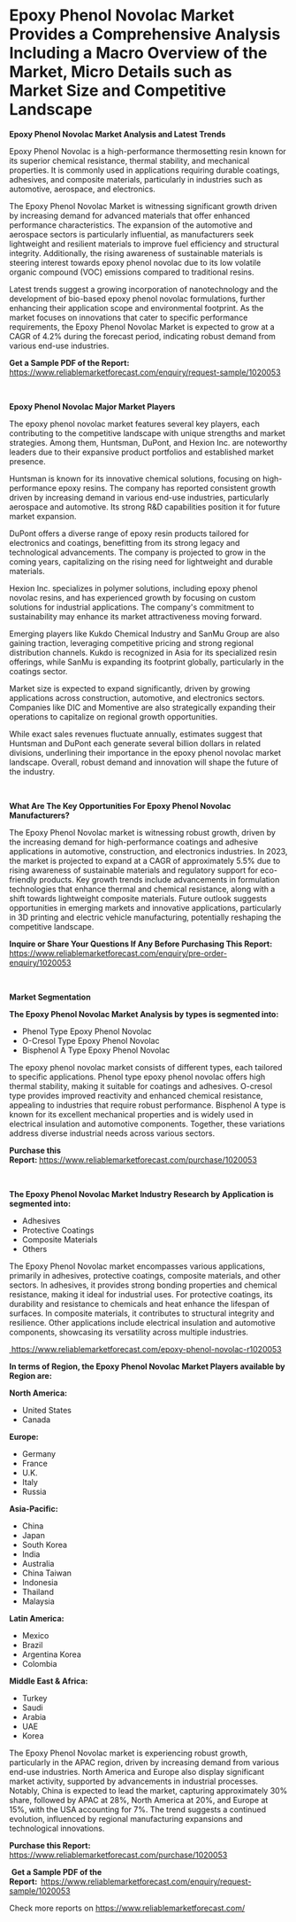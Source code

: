 <p><h1>Epoxy Phenol Novolac Market Provides a Comprehensive Analysis Including a Macro Overview of the Market, Micro Details such as Market Size and Competitive Landscape</h1></p><p><strong>Epoxy Phenol Novolac Market Analysis and Latest Trends</strong></p>
<p><p>Epoxy Phenol Novolac is a high-performance thermosetting resin known for its superior chemical resistance, thermal stability, and mechanical properties. It is commonly used in applications requiring durable coatings, adhesives, and composite materials, particularly in industries such as automotive, aerospace, and electronics.</p><p>The Epoxy Phenol Novolac Market is witnessing significant growth driven by increasing demand for advanced materials that offer enhanced performance characteristics. The expansion of the automotive and aerospace sectors is particularly influential, as manufacturers seek lightweight and resilient materials to improve fuel efficiency and structural integrity. Additionally, the rising awareness of sustainable materials is steering interest towards epoxy phenol novolac due to its low volatile organic compound (VOC) emissions compared to traditional resins.</p><p>Latest trends suggest a growing incorporation of nanotechnology and the development of bio-based epoxy phenol novolac formulations, further enhancing their application scope and environmental footprint. As the market focuses on innovations that cater to specific performance requirements, the Epoxy Phenol Novolac Market is expected to grow at a CAGR of 4.2% during the forecast period, indicating robust demand from various end-use industries.</p></p>
<p><strong>Get a Sample PDF of the Report:&nbsp;</strong> <a href="https://www.reliablemarketforecast.com/enquiry/request-sample/1020053?utm_campaign=2207&utm_medium=2&utm_source=Github&utm_content=ia&utm_term=30012025&utm_id=epoxy-phenol-novolac">https://www.reliablemarketforecast.com/enquiry/request-sample/1020053</a></p>
<p>&nbsp;</p>
<p><strong>Epoxy Phenol Novolac Major Market Players</strong></p>
<p><p>The epoxy phenol novolac market features several key players, each contributing to the competitive landscape with unique strengths and market strategies. Among them, Huntsman, DuPont, and Hexion Inc. are noteworthy leaders due to their expansive product portfolios and established market presence.</p><p>Huntsman is known for its innovative chemical solutions, focusing on high-performance epoxy resins. The company has reported consistent growth driven by increasing demand in various end-use industries, particularly aerospace and automotive. Its strong R&D capabilities position it for future market expansion.</p><p>DuPont offers a diverse range of epoxy resin products tailored for electronics and coatings, benefitting from its strong legacy and technological advancements. The company is projected to grow in the coming years, capitalizing on the rising need for lightweight and durable materials.</p><p>Hexion Inc. specializes in polymer solutions, including epoxy phenol novolac resins, and has experienced growth by focusing on custom solutions for industrial applications. The company's commitment to sustainability may enhance its market attractiveness moving forward.</p><p>Emerging players like Kukdo Chemical Industry and SanMu Group are also gaining traction, leveraging competitive pricing and strong regional distribution channels. Kukdo is recognized in Asia for its specialized resin offerings, while SanMu is expanding its footprint globally, particularly in the coatings sector.</p><p>Market size is expected to expand significantly, driven by growing applications across construction, automotive, and electronics sectors. Companies like DIC and Momentive are also strategically expanding their operations to capitalize on regional growth opportunities.</p><p>While exact sales revenues fluctuate annually, estimates suggest that Huntsman and DuPont each generate several billion dollars in related divisions, underlining their importance in the epoxy phenol novolac market landscape. Overall, robust demand and innovation will shape the future of the industry.</p></p>
<p>&nbsp;</p>
<p><strong>What Are The Key Opportunities For Epoxy Phenol Novolac Manufacturers?</strong></p>
<p><p>The Epoxy Phenol Novolac market is witnessing robust growth, driven by the increasing demand for high-performance coatings and adhesive applications in automotive, construction, and electronics industries. In 2023, the market is projected to expand at a CAGR of approximately 5.5% due to rising awareness of sustainable materials and regulatory support for eco-friendly products. Key growth trends include advancements in formulation technologies that enhance thermal and chemical resistance, along with a shift towards lightweight composite materials. Future outlook suggests opportunities in emerging markets and innovative applications, particularly in 3D printing and electric vehicle manufacturing, potentially reshaping the competitive landscape.</p></p>
<p><strong>Inquire or Share Your Questions If Any Before Purchasing This Report:</strong> <a href="https://www.reliablemarketforecast.com/enquiry/pre-order-enquiry/1020053?utm_campaign=2207&utm_medium=2&utm_source=Github&utm_content=ia&utm_term=30012025&utm_id=epoxy-phenol-novolac">https://www.reliablemarketforecast.com/enquiry/pre-order-enquiry/1020053</a></p>
<p>&nbsp;</p>
<p><strong>Market Segmentation</strong></p>
<p><strong>The Epoxy Phenol Novolac Market Analysis by types is segmented into:</strong></p>
<p><ul><li>Phenol Type Epoxy Phenol Novolac</li><li>O-Cresol Type Epoxy Phenol Novolac</li><li>Bisphenol A Type Epoxy Phenol Novolac</li></ul></p>
<p><p>The epoxy phenol novolac market consists of different types, each tailored to specific applications. Phenol type epoxy phenol novolac offers high thermal stability, making it suitable for coatings and adhesives. O-cresol type provides improved reactivity and enhanced chemical resistance, appealing to industries that require robust performance. Bisphenol A type is known for its excellent mechanical properties and is widely used in electrical insulation and automotive components. Together, these variations address diverse industrial needs across various sectors.</p></p>
<p><strong>Purchase this Report:&nbsp;</strong><a href="https://www.reliablemarketforecast.com/purchase/1020053?utm_campaign=2207&utm_medium=2&utm_source=Github&utm_content=ia&utm_term=30012025&utm_id=epoxy-phenol-novolac">https://www.reliablemarketforecast.com/purchase/1020053</a></p>
<p>&nbsp;</p>
<p><strong>The Epoxy Phenol Novolac Market Industry Research by Application is segmented into:</strong></p>
<p><ul><li>Adhesives</li><li>Protective Coatings</li><li>Composite Materials</li><li>Others</li></ul></p>
<p><p>The Epoxy Phenol Novolac market encompasses various applications, primarily in adhesives, protective coatings, composite materials, and other sectors. In adhesives, it provides strong bonding properties and chemical resistance, making it ideal for industrial uses. For protective coatings, its durability and resistance to chemicals and heat enhance the lifespan of surfaces. In composite materials, it contributes to structural integrity and resilience. Other applications include electrical insulation and automotive components, showcasing its versatility across multiple industries.</p></p>
<p><a href="https://www.reliablemarketforecast.com/epoxy-phenol-novolac-r1020053?utm_campaign=2207&utm_medium=2&utm_source=Github&utm_content=ia&utm_term=30012025&utm_id=epoxy-phenol-novolac">&nbsp;https://www.reliablemarketforecast.com/epoxy-phenol-novolac-r1020053</a></p>
<p><strong>In terms of Region, the Epoxy Phenol Novolac Market Players available by Region are:</strong></p>
<p>
    <p> <strong> North America: </strong>
        <ul>
            <li>United States</li>
            <li>Canada</li>
        </ul>
        </p> 
    <p> <strong> Europe: </strong>
        <ul>
            <li>Germany</li>
            <li>France</li>
            <li>U.K.</li>
            <li>Italy</li>
            <li>Russia</li>
        </ul>
        </p> 
    <p> <strong> Asia-Pacific: </strong>
        <ul>
            <li>China</li>
            <li>Japan</li>
            <li>South Korea</li>
            <li>India</li>
            <li>Australia</li>
            <li>China Taiwan</li>
            <li>Indonesia</li>
            <li>Thailand</li>
            <li>Malaysia</li>
        </ul>
        </p> 
    <p> <strong> Latin America: </strong>
        <ul>
            <li>Mexico</li>
            <li>Brazil</li>
            <li>Argentina Korea</li>
            <li>Colombia</li>
        </ul>
        </p> 
    <p> <strong> Middle East & Africa: </strong>
        <ul>
            <li>Turkey</li>
            <li>Saudi</li>
            <li>Arabia</li>
            <li>UAE</li>
            <li>Korea</li>
        </ul>
    </p>
    </p>
<p><p>The Epoxy Phenol Novolac market is experiencing robust growth, particularly in the APAC region, driven by increasing demand from various end-use industries. North America and Europe also display significant market activity, supported by advancements in industrial processes. Notably, China is expected to lead the market, capturing approximately 30% share, followed by APAC at 28%, North America at 20%, and Europe at 15%, with the USA accounting for 7%. The trend suggests a continued evolution, influenced by regional manufacturing expansions and technological innovations.</p></p>
<p><strong>Purchase this Report: </strong><a href="https://www.reliablemarketforecast.com/purchase/1020053?utm_campaign=2207&utm_medium=2&utm_source=Github&utm_content=ia&utm_term=30012025&utm_id=epoxy-phenol-novolac">https://www.reliablemarketforecast.com/purchase/1020053</a></p>
<p>&nbsp;<strong>Get a Sample PDF of the Report:&nbsp;&nbsp;</strong><a href="https://www.reliablemarketforecast.com/enquiry/request-sample/1020053?utm_campaign=2207&utm_medium=2&utm_source=Github&utm_content=ia&utm_term=30012025&utm_id=epoxy-phenol-novolac">https://www.reliablemarketforecast.com/enquiry/request-sample/1020053</a></p>
<p><strong></strong></p>
<p>Check more reports on <a href="https://www.reliablemarketforecast.com/?utm_campaign=2207&utm_medium=2&utm_source=Github&utm_content=ia&utm_term=30012025&utm_id=epoxy-phenol-novolac">https://www.reliablemarketforecast.com/</a></p>